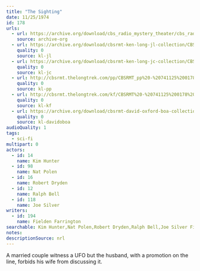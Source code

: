 ```yaml
---
title: "The Sighting"
date: 11/25/1974
id: 178
urls: 
  - url: https://archive.org/download/cbs_radio_mystery_theater/cbs_radio_mystery_theater-0151-0200.zip/cbs_radio_mystery_theater-0151-0200%2Fcbsrmt_0178_the_sighting.mp3
    source: archive-org
  - url: https://archive.org/download/cbsrmt-ken-long-jl-collection/CBSRMT - 741125 0178 The Sighting_jl.mp3
    quality: 0
    source: kl-jl
  - url: https://archive.org/download/cbsrmt-ken-long-jc-collection/CBSRMT - 741125 0178 The Sighting vbr bm2_jc.mp3
    quality: 0
    source: kl-jc
  - url: http://cbsrmt.thelongtrek.com/pp/CBSRMT_pp%20-%20741125%200178%20The%20Sighting.mp3
    quality: 0
    source: kl-pp
  - url: http://cbsrmt.thelongtrek.com/kf/CBSRMT%20-%20741125%200178%20The%20Sighting_kf.mp3
    quality: 0
    source: kl-kf
  - url: https://archive.org/download/cbsrmt-david-oxford-boa-collection/CBSRMT-741125-0178-The-Sighting-(64-44)_kf-{BoA}.mp3
    quality: 0
    source: kl-davidoboa
audioQuality: 1
tags: 
  - sci-fi
multipart: 0
actors:  
  - id: 14
    name: Kim Hunter  
  - id: 98
    name: Nat Polen  
  - id: 16
    name: Robert Dryden  
  - id: 12
    name: Ralph Bell  
  - id: 118
    name: Joe Silver
writers:  
  - id: 194
    name: Fielden Farrington
searchable: Kim Hunter,Nat Polen,Robert Dryden,Ralph Bell,Joe Silver Fielden Farrington
notes: 
descriptionSource: nrl
---
```

A married couple witness a UFO but the husband, with a promotion on the line, forbids his wife from discussing it.